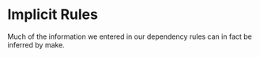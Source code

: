 # Implicit Rules

Much of the information we entered in our dependency rules can in fact be inferred by make.&#x20;
